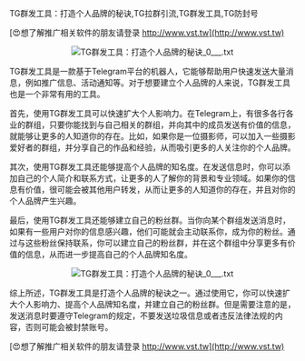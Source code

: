 TG群发工具：打造个人品牌的秘诀,TG拉群引流,TG群发工具,TG防封号

[😍想了解推广相关软件的朋友请登录 http://www.vst.tw](http://www.vst.tw)

 <center><img src="https://vst.tw/MP4/tuiguang/png/6.png" alt="TG群发工具：打造个人品牌的秘诀_0___.txt"></center>

TG群发工具是一款基于Telegram平台的机器人，它能够帮助用户快速发送大量消息，例如推广信息、活动通知等。对于想要建立个人品牌的人来说，TG群发工具也是一个非常有用的工具。

首先，使用TG群发工具可以快速扩大个人影响力。在Telegram上，有很多各行各业的群组，只要你能找到与自己相关的群组，并向其中的成员发送有价值的信息，就能够让更多的人知道你的存在。比如，如果你是一位摄影师，可以加入一些摄影爱好者的群组，并分享自己的作品和经验，从而吸引更多的人关注你的个人品牌。

其次，使用TG群发工具还能够提高个人品牌的知名度。在发送信息时，你可以添加自己的个人简介和联系方式，让更多的人了解你的背景和专业领域。如果你的信息有价值，很可能会被其他用户转发，从而让更多的人知道你的存在，并且对你的个人品牌产生兴趣。

最后，使用TG群发工具还能够建立自己的粉丝群。当你向某个群组发送消息时，如果有一些用户对你的信息感兴趣，他们可能就会主动联系你，成为你的粉丝。通过与这些粉丝保持联系，你可以建立自己的粉丝群，并在这个群组中分享更多有价值的信息，从而进一步提高自己的个人品牌知名度。

 <center><img src="https://vst.tw/MP4/tuiguang/png/3.png" alt="TG群发工具：打造个人品牌的秘诀_0___.txt"></center>

综上所述，TG群发工具是打造个人品牌的秘诀之一。通过使用它，你可以快速扩大个人影响力、提高个人品牌知名度，并建立自己的粉丝群。但是需要注意的是，发送消息时要遵守Telegram的规定，不要发送垃圾信息或者违反法律法规的内容，否则可能会被封禁账号。

[😍想了解推广相关软件的朋友请登录 http://www.vst.tw](http://www.vst.tw)



